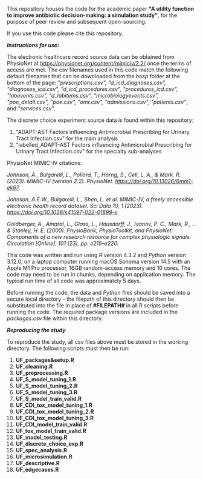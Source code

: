 This repository houses the code for the academic paper **"A utility function to improve antibiotic decision-making: a simulation study"**, for the purpose of peer review and subsequent open-sourcing.

If you use this code please cite this repository.

***Instructions for use:***

The electronic healthcare record source data can be obtained from PhysioNet at https://physionet.org/content/mimiciv/2.2/ once the terms of access are met. The csv filenames used in this code match the following default filenames that can be downloaded from the *hosp* folder at the bottom of the page: *"prescriptions.csv", "d_icd_diagnoses.csv", "diagnoses_icd.csv", "d_icd_procedures.csv", "procedures_icd.csv", "labevents.csv", "d_labitems.csv", "microbiologyevents.csv", "poe_detail.csv", "poe.csv", "omr.csv", "admissions.csv", "patients.csv"*, and *"services.csv"*.

The discrete choice experiment source data is found within this repository:

1. "ADAPT-AST Factors influencing Antimicrobial Prescribing for Urinary Tract Infection.csv" for the main analysis
2. "labelled_ADAPT-AST Factors influencing Antimicrobial Prescribing for Urinary Tract Infection.csv" for the specialty sub-analyses

PhysioNet MIMIC-IV citations:

*Johnson, A., Bulgarelli, L., Pollard, T., Horng, S., Celi, L. A., & Mark, R. (2023). MIMIC-IV (version 2.2). PhysioNet. https://doi.org/10.13026/6mm1-ek67.*

*Johnson, A.E.W., Bulgarelli, L., Shen, L. et al. MIMIC-IV, a freely accessible electronic health record dataset. Sci Data 10, 1 (2023). https://doi.org/10.1038/s41597-022-01899-x*

*Goldberger, A., Amaral, L., Glass, L., Hausdorff, J., Ivanov, P. C., Mark, R., ... & Stanley, H. E. (2000). PhysioBank, PhysioToolkit, and PhysioNet: Components of a new research resource for complex physiologic signals. Circulation [Online]. 101 (23), pp. e215–e220.*

This code was written and run using *R* version 4.3.2 and *Python* version 3.12.0, on a laptop computer running macOS Sonoma version 14.5 with an Apple M1 Pro processor, 16GB random-access memory and 10 cores. The code may need to be run in chunks, depending on application memory. The typical run time of all code was approximately 5 days.

Before running the code, the data and *Python* files should be saved into a secure local directory - the filepath of this directory should then be substituted into the file in place of **#FILEPATH#** in all R scripts before running the code. The required package versions are included in the *packages.csv* file within this directory.

***Reproducing the study***

To reproduce the study, all csv files above must be stored in the working directory. The following scripts must then be run:  

   1. **UF_packages&setup.R**  
   2. **UF_cleaning.R**
   3. **UF_preprocessing.R**
   4. **UF_S_model_tuning_1.R**
   5. **UF_S_model_tuning_2.R**
   6. **UF_S_model_tuning_3.R**
   7. **UF_S_model_train_valid.R**
   8. **UF_CDI_tox_model_tuning_1.R**
   9. **UF_CDI_tox_model_tuning_2.R**
   10. **UF_CDI_tox_model_tuning_3.R**
   11. **UF_CDI_model_train_valid.R**
   12. **UF_tox_model_train_valid.R**
   13. **UF_model_testing.R**  
   14. **UF_discrete_choice_exp.R**
   15. **UF_spec_analysis.R**
   16. **UF_microsimulation.R**
   17. **UF_descriptive.R**
   18. **UF_edgecases.R**
